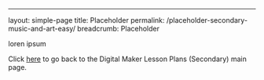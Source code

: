 ---
layout: simple-page
title: Placeholder
permalink: /placeholder-secondary-music-and-art-easy/
breadcrumb: Placeholder

loren ipsum

Click [here](/in-schools/digital-maker/lesson-ideas-secondary/) to go back to the Digital Maker Lesson Plans (Secondary) main page.
